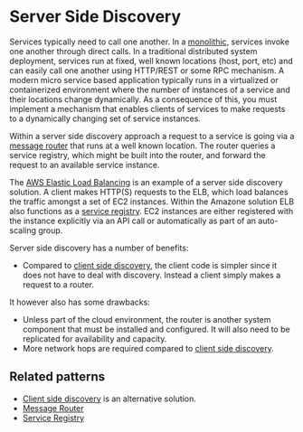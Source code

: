 # Server Side Discovery

Services typically need to call one another. In a [monolithic](monolithic-architecture.md), services invoke one another through direct calls. In a traditional distributed system deployment, services run at fixed, well known locations (host, port, etc) and can easily call one another using HTTP/REST or some RPC mechanism. A modern micro service based application typically runs in a virtualized or containerized environment where the number of instances of a service and their locations change dynamically. As a consequence of this, you must implement a mechanism that enables clients of services to make requests to a dynamically changing set of service instances.

Within a server side discovery approach a request to a service is going via a [message router](eip/message-router.md) that runs at a well known location. The router queries a service registry, which might be built into the router, and forward the request to an available service instance.

The [AWS Elastic Load Balancing](http://aws.amazon.com/elasticloadbalancing/) is an example of a server side discovery solution. A client makes HTTP(S) requests to the ELB, which load balances the traffic amongst a set of EC2 instances. Within the Amazone solution ELB also functions as a [service registry](service-registry.md). EC2 instances are either registered with the instance explicitly via an API call or automatically as part of an auto-scaling group.

Server side discovery has a number of benefits:

* Compared to [client side discovery](client-side-discovery.md), the client code is simpler since it does not have to deal with discovery. Instead a client simply makes a request to a router.

It however also has some drawbacks:

* Unless part of the cloud environment, the router is another system component that must be installed and configured. It will also need to be replicated for availability and capacity.
* More network hops are required compared to [client side discovery](client-side-discovery.md).

## Related patterns

* [Client side discovery](client-side-discovery.md) is an alternative solution.
* [Message Router](eip/message-router.md)
* [Service Registry](service-registry.md)


